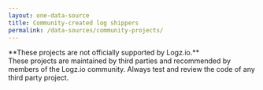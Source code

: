 ```yaml
---
layout: one-data-source
title: Community-created log shippers
permalink: /data-sources/community-projects/
---
```


<div class="info-box important">
  **These projects are not officially supported by Logz.io.** <br />
  These projects are maintained by third parties and recommended by members of the Logz.io community.
  Always test and review the code of any third party project.
</div>